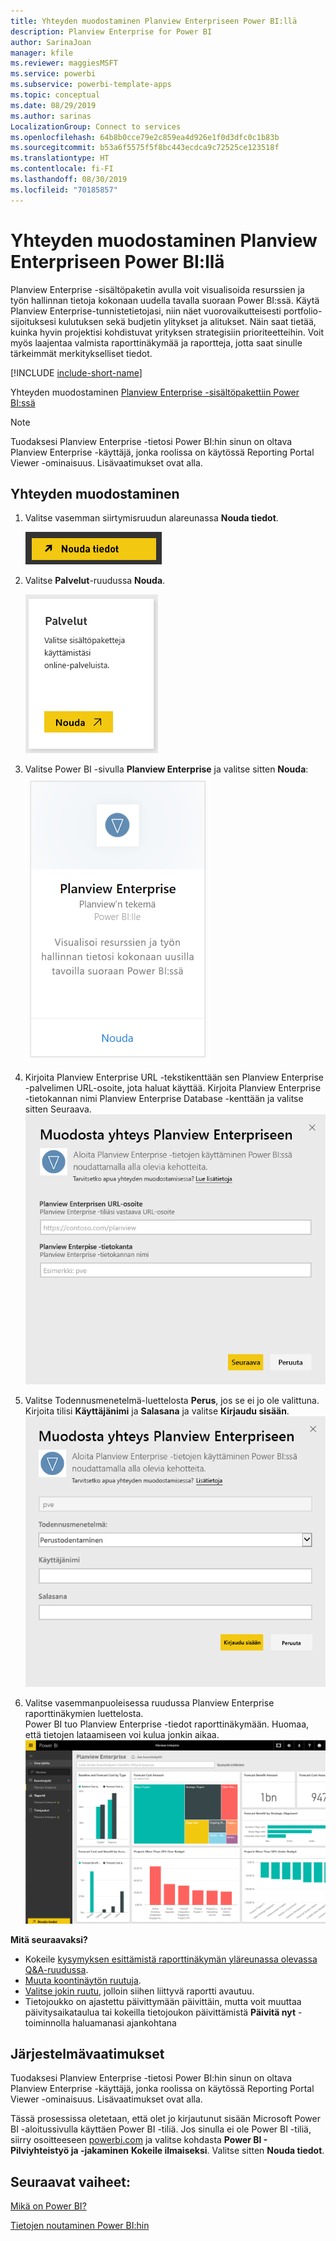 ```yaml
---
title: Yhteyden muodostaminen Planview Enterpriseen Power BI:llä
description: Planview Enterprise for Power BI
author: SarinaJoan
manager: kfile
ms.reviewer: maggiesMSFT
ms.service: powerbi
ms.subservice: powerbi-template-apps
ms.topic: conceptual
ms.date: 08/29/2019
ms.author: sarinas
LocalizationGroup: Connect to services
ms.openlocfilehash: 64b8b0cce79e2c859ea4d926e1f0d3dfc0c1b83b
ms.sourcegitcommit: b53a6f5575f5f8bc443ecdca9c72525ce123518f
ms.translationtype: HT
ms.contentlocale: fi-FI
ms.lasthandoff: 08/30/2019
ms.locfileid: "70185857"
---
```

# <a name="connect-to-planview-enterprise-with-power-bi"></a>Yhteyden muodostaminen Planview Enterpriseen Power BI:llä
Planview Enterprise -sisältöpaketin avulla voit visualisoida resurssien ja työn hallinnan tietoja kokonaan uudella tavalla suoraan Power BI:ssä. Käytä Planview Enterprise-tunnistetietojasi, niin näet vuorovaikutteisesti portfolio-sijoituksesi kulutuksen sekä budjetin ylitykset ja alitukset. Näin saat tietää, kuinka hyvin projektisi kohdistuvat yrityksen strategisiin prioriteetteihin. Voit myös laajentaa valmista raporttinäkymää ja raportteja, jotta saat sinulle tärkeimmät merkitykselliset tiedot.

[!INCLUDE [include-short-name](./includes/service-deprecate-content-packs.md)]

Yhteyden muodostaminen [Planview Enterprise -sisältöpakettiin Power BI:ssä](https://app.powerbi.com/getdata/services/planview-enterprise)

>[!NOTE]
>Tuodaksesi Planview Enterprise -tietosi Power BI:hin sinun on oltava Planview Enterprise -käyttäjä, jonka roolissa on käytössä Reporting Portal Viewer -ominaisuus. Lisävaatimukset ovat alla.

## <a name="how-to-connect"></a>Yhteyden muodostaminen
1. Valitse vasemman siirtymisruudun alareunassa **Nouda tiedot**.
   
    ![](media/service-connect-to-planview/get.png)
2. Valitse **Palvelut**-ruudussa **Nouda**.
   
    ![](media/service-connect-to-planview/services.png)
3. Valitse Power BI -sivulla **Planview Enterprise** ja valitse sitten **Nouda**:  
    ![](media/service-connect-to-planview/planview.png)
4. Kirjoita Planview Enterprise URL -tekstikenttään sen Planview Enterprise -palvelimen URL-osoite, jota haluat käyttää. Kirjoita Planview Enterprise -tietokannan nimi Planview Enterprise Database -kenttään ja valitse sitten Seuraava.  
    ![](media/service-connect-to-planview/params.png)
5. Valitse Todennusmenetelmä-luettelosta **Perus**, jos se ei jo ole valittuna. Kirjoita tilisi **Käyttäjänimi** ja **Salasana** ja valitse **Kirjaudu sisään**.  
   ![](media/service-connect-to-planview/creds.png)
6. Valitse vasemmanpuoleisessa ruudussa Planview Enterprise raporttinäkymien luettelosta.  
     Power BI tuo Planview Enterprise -tiedot raporttinäkymään. Huomaa, että tietojen lataamiseen voi kulua jonkin aikaa.  
    ![](media/service-connect-to-planview/dashboard.png)

**Mitä seuraavaksi?**

* Kokeile [kysymyksen esittämistä raporttinäkymän yläreunassa olevassa Q&A-ruudussa](consumer/end-user-q-and-a.md).
* [Muuta koontinäytön ruutuja](service-dashboard-edit-tile.md).
* [Valitse jokin ruutu](consumer/end-user-tiles.md), jolloin siihen liittyvä raportti avautuu.
* Tietojoukko on ajastettu päivittymään päivittäin, mutta voit muuttaa päivitysaikataulua tai kokeilla tietojoukon päivittämistä **Päivitä nyt** -toiminnolla haluamanasi ajankohtana

## <a name="system-requirements"></a>Järjestelmävaatimukset
Tuodaksesi Planview Enterprise -tietosi Power BI:hin sinun on oltava Planview Enterprise -käyttäjä, jonka roolissa on käytössä Reporting Portal Viewer -ominaisuus. Lisävaatimukset ovat alla.

Tässä prosessissa oletetaan, että olet jo kirjautunut sisään Microsoft Power BI -aloitussivulla käyttäen Power BI -tiliä. Jos sinulla ei ole Power BI -tiliä, siirry osoitteeseen [powerbi.com](https://powerbi.microsoft.com/get-started/) ja valitse kohdasta **Power BI - Pilviyhteistyö ja -jakaminen** **Kokeile ilmaiseksi**. Valitse sitten **Nouda tiedot**.

## <a name="next-steps"></a>Seuraavat vaiheet:

[Mikä on Power BI?](power-bi-overview.md)

[Tietojen noutaminen Power BI:hin](service-get-data.md)